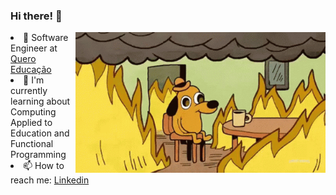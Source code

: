 ### Hi there! 👋

<p>
  <img width="400" align='right' src="https://github.com/kazuhirodk/kazuhirodk/blob/master/fine.gif">
</p

- 🔭 Software Engineer at [Quero Educação](https://sobre.quero.com/)
- 🌱 I'm currently learning about Computing Applied to Education and Functional Programming
- 📫 How to reach me: [Linkedin](https://www.linkedin.com/in/kazuhiro-kojio-0b7a13103/)

